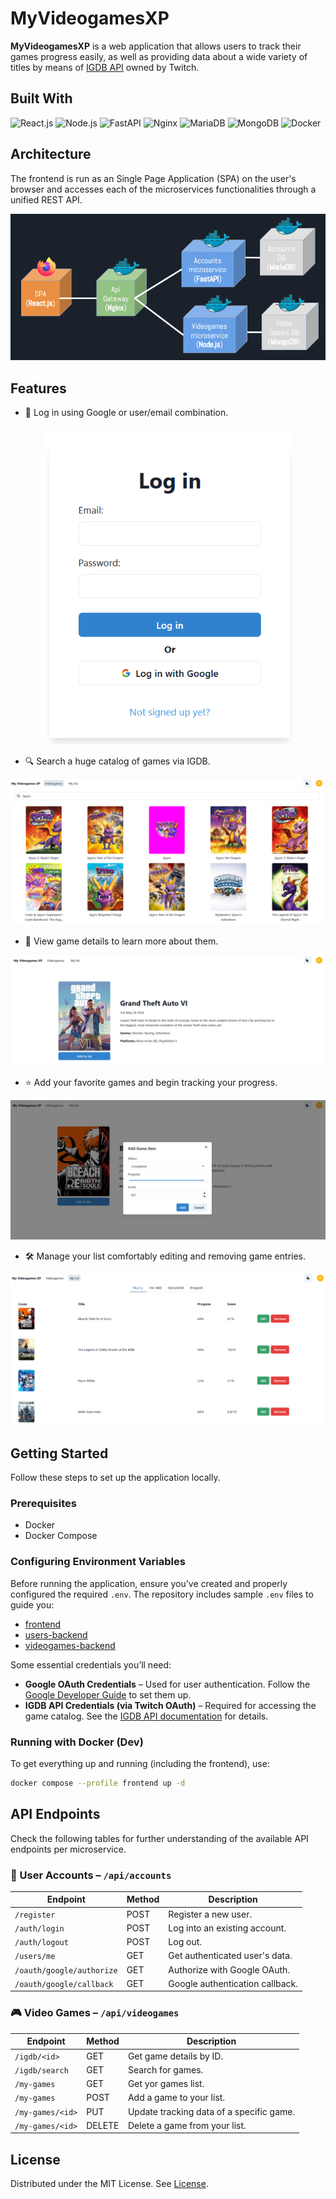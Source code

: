 # MyVideogamesXP

**MyVideogamesXP** is a web application that allows users to track their
games progress easily, as well as providing data about a wide variety
of titles by means of [IGDB API](https://www.igdb.com/api) owned by Twitch.

## Built With

![React.js](https://img.shields.io/badge/React.js-blue?style=for-the-badge&logo=react&logoColor=cyan) 
![Node.js](https://img.shields.io/badge/node.js-339933?style=for-the-badge&logo=Node.js&logoColor=white)
![FastAPI](https://img.shields.io/badge/FastAPI-005571?style=for-the-badge&logo=fastapi)
![Nginx](https://img.shields.io/badge/Nginx-009639?logo=nginx&logoColor=white&style=for-the-badge)
![MariaDB](https://img.shields.io/badge/MariaDB-003545?style=for-the-badge&logo=mariadb&logoColor=white)
![MongoDB](https://img.shields.io/badge/-MongoDB-13aa52?style=for-the-badge&logo=mongodb&logoColor=white
)
![Docker](https://img.shields.io/badge/docker-257bd6?style=for-the-badge&logo=docker&logoColor=white)

## Architecture

The frontend is run as an Single Page Application (SPA) on the user's browser and accesses each of the microservices functionalities through a unified REST API.

![Architecture](images/architecture.PNG)


## Features

- 🔐 Log in using Google or user/email combination.

<p align="center">
  <img src="images/login.png" width="400px" />
</p>


- 🔍 Search a huge catalog of games via IGDB.
  
![Login](images/game_search.PNG)


- 📖 View game details to learn more about them.
  
![Login](images/view_game.PNG)

- ⭐ Add your favorite games and begin tracking your progress.

![Login](images/add_game.PNG)

- 🛠️ Manage your list comfortably editing and removing game entries.
  
![Login](images/game_list.PNG)

## Getting Started

Follow these steps to set up the application locally.

### Prerequisites
- Docker
- Docker Compose

### Configuring Environment Variables

Before running the application, ensure you’ve created and properly configured the required `.env`. The repository includes sample `.env` files to guide you:
- [frontend](./frontend/.env.sample)
- [users-backend](./users-backend/.env.sample)
- [videogames-backend](./videogames-backend/.env.sample)

Some essential credentials you’ll need:

- **Google OAuth Credentials** – Used for user authentication. Follow the [Google Developer Guide](https://developers.google.com/workspace/guides/create-credentials) to set them up.
- **IGDB API Credentials (via Twitch OAuth)** – Required for accessing the game catalog. See the [IGDB API documentation](https://api-docs.igdb.com/#about) for details.


### Running with Docker (Dev)

To get everything up and running (including the frontend), use:

```bash
docker compose --profile frontend up -d
```


## API Endpoints

Check the following tables for further understanding of the available API endpoints per microservice.

### 🧑 User Accounts – `/api/accounts`

| Endpoint                  | Method | Description                     |
| ------------------------- | ------ | ------------------------------- |
| `/register`               | POST   | Register a new user.            |
| `/auth/login`             | POST   | Log into an existing account.   |
| `/auth/logout`            | POST   | Log out.                        |
| `/users/me`               | GET    | Get authenticated user's data.  |
| `/oauth/google/authorize` | GET    | Authorize with Google OAuth.    |
| `/oauth/google/callback`  | GET    | Google authentication callback. |


### 🎮 Video Games – `/api/videogames`

| Endpoint         | Method | Description                              |
| ---------------- | ------ | ---------------------------------------- |
| `/igdb/<id>`     | GET    | Get game details by ID.                  |
| `/igdb/search`   | GET    | Search for games.                        |
| `/my-games`      | GET    | Get yor games list.                      |
| `/my-games`      | POST   | Add a game to your list.                 |
| `/my-games/<id>` | PUT    | Update tracking data of a specific game. |
| `/my-games/<id>` | DELETE | Delete a game from your list.            |

## License

Distributed under the MIT License. See [License](LICENSE).

